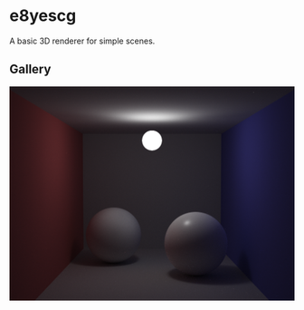 # e8yescg
A basic 3D renderer for simple scenes.

## Gallery
![Alt text](gallery/image.png?raw=true "Unidirectional tracer (direct lighting)")